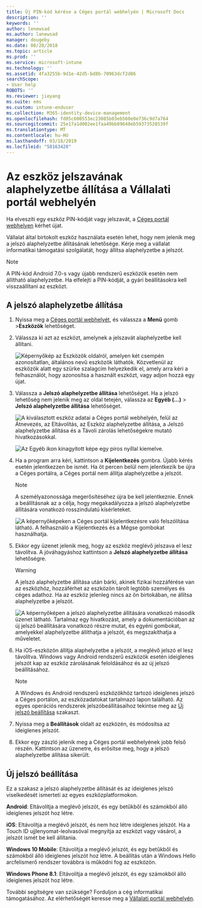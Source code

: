 ```yaml
---
title: Új PIN-kód kérése a Céges portál webhelyén | Microsoft Docs
description: ''
keywords: ''
author: lenewsad
ms.author: lanewsad
manager: dougeby
ms.date: 08/28/2018
ms.topic: article
ms.prod: ''
ms.service: microsoft-intune
ms.technology: ''
ms.assetid: 4fa3255b-9d1e-42d5-bd8b-70963dcf2d86
searchScope:
- User help
ROBOTS: ''
ms.reviewer: jieyang
ms.suite: ems
ms.custom: intune-enduser
ms.collection: M365-identity-device-management
ms.openlocfilehash: fd05c600553ec23085b03eb560e0e736c9d7a764
ms.sourcegitcommit: 25e17a1d002ee1faa49bb89648eb59373528539f
ms.translationtype: MT
ms.contentlocale: hu-HU
ms.lasthandoff: 03/18/2019
ms.locfileid: "58163428"
---
```

# <a name="how-to-reset-your-device-passcode-from-the-company-portal-website"></a>Az eszköz jelszavának alaphelyzetbe állítása a Vállalati portál webhelyén

Ha elveszíti egy eszköz PIN-kódját vagy jelszavát, a [Céges portál webhelyen](https://portal.manage.microsoft.com) kérhet újat.  

Vállalat által birtokolt eszköz használata esetén lehet, hogy nem jelenik meg a jelszó alaphelyzetbe állításának lehetősége. Kérje meg a vállalat informatikai támogatási szolgálatát, hogy állítsa alaphelyzetbe a jelszót.

   > [!NOTE]
   > A PIN-kód Android 7.0-s vagy újabb rendszerű eszközök esetén nem állítható alaphelyzetbe. Ha elfelejti a PIN-kódját, a gyári beállításokra kell visszaállítani az eszközt. 

## <a name="reset-your-passcode"></a>A jelszó alaphelyzetbe állítása

1.  Nyissa meg a [Céges portál webhelyét](https://portal.manage.microsoft.com), és válassza a __Menü__ gomb >__Eszközök__ lehetőséget.  

2. Válassza ki azt az eszközt, amelynek a jelszavát alaphelyzetbe kell állítani.  

    ![Képernyőkép az Eszközök oldalról, amelyen két csempén azonosítatlan, általános nevű eszközök láthatók. Közvetlenül az eszközök alatt egy szürke szalagcím helyezkedik el, amely arra kéri a felhasználót, hogy azonosítsa a használt eszközt, vagy adjon hozzá egy újat.](./media/rename-reset-device-step2-1808.png) 

3. Válassza a **Jelszó alaphelyzetbe állítása** lehetőséget. Ha a jelszó lehetőség nem jelenik meg az oldal tetején, válassza az **Egyéb (…)** > **Jelszó alaphelyzetbe állítása** lehetőséget.   

   ![A kiválasztott eszköz adatai a Céges portál webhelyén, felül az Átnevezés, az Eltávolítás, az Eszköz alaphelyzetbe állítása, a Jelszó alaphelyzetbe állítása és a Távoli zárolás lehetőségekre mutató hivatkozásokkal. ](./media/rename-reset-device-1808.png)   

    ![Az Egyéb ikon kinagyított képe egy piros nyíllal kiemelve.](./media/rename-reset-device-step3-more-1808.png)  

4. Ha a program arra kéri, kattintson a **Kijelentkezés** gombra. Újabb kérés esetén jelentkezzen be ismét. Ha öt percen belül nem jelentkezik be újra a Céges portálra, a Céges portál nem állítja alaphelyzetbe a jelszót.  

   > [!NOTE]
   > A személyazonossága megerősítéséhez újra be kell jelentkeznie. Ennek a beállításnak az a célja, hogy megakadályozza a jelszó alaphelyzetbe állítására vonatkozó rosszindulatú kísérleteket.

   ![A képernyőképeken a Céges portál kijelentkezésre való felszólítása látható. A felhasználó a Kijelentkezés és a Mégse gombokat használhatja.](./media/iwp-reset-passcode-popup-1808.png)

5. Ekkor egy üzenet jelenik meg, hogy az eszköz meglévő jelszava el lesz távolítva. A jóváhagyáshoz kattintson a **Jelszó alaphelyzetbe állítása** lehetőségre.  
    > [!WARNING]
    > A jelszó alaphelyzetbe állítása után bárki, akinek fizikai hozzáférése van az eszközhöz, hozzáférhet az eszközön tárolt legtöbb személyes és céges adathoz. Ha az eszköz jelenleg nincs az ön birtokában, ne állítsa alaphelyzetbe a jelszót.  

   ![A képernyőképen a jelszó alaphelyzetbe állítására vonatkozó második üzenet látható. Tartalmaz egy hivatkozást, amely a dokumentációban az új jelszó beállítására vonatkozó részre mutat, és egyéni gombokat, amelyekkel alaphelyzetbe állíthatja a jelszót, és megszakíthatja a műveletet.](./media/iwp-reset-passcode-popup2-1808.png) 

6. Ha iOS-eszközön állítja alaphelyzetbe a jelszót, a meglévő jelszó el lesz távolítva. Windows vagy Android rendszerű eszközök esetén ideiglenes jelszót kap az eszköz zárolásának feloldásához és az új jelszó beállításához. 

   > [!NOTE]
   > A Windows és Android rendszerű eszközökhöz tartozó ideiglenes jelszó a Céges portálon, az eszközadatokat tartalmazó lapon található. Az egyes operációs rendszerek jelszóbeállításaihoz tekintse meg az [Új jelszó beállítása](reset-your-passcode-cpwebsite.md#set-up-a-new-passcode) szakaszt.  
   
7. Nyissa meg a **Beállítások** oldalt az eszközén, és módosítsa az ideiglenes jelszót. 

8. Ekkor egy zászló jelenik meg a Céges portál webhelyének jobb felső részén. Kattintson az üzenetre, és erősítse meg, hogy a jelszó alaphelyzetbe állítása sikerült.  

## <a name="set-up-a-new-passcode"></a>Új jelszó beállítása  

Ez a szakasz a jelszó alaphelyzetbe állítását és az ideiglenes jelszó viselkedését ismerteti az egyes eszközplatformokon.  

**Android**: Eltávolítja a meglévő jelszót, és egy betűkből és számokból álló ideiglenes jelszót hoz létre.

**iOS**: Eltávolítja a meglévő jelszót, és nem hoz létre ideiglenes jelszót. Ha a Touch ID ujjlenyomat-leolvasóval megnyitja az eszközt vagy vásárol, a jelszót ismét be kell állítania.  

**Windows 10 Mobile**: Eltávolítja a meglévő jelszót, és egy betűkből és számokból álló ideiglenes jelszót hoz létre. A beállítás után a Windows Hello arcfelismerő rendszer továbbra is működni fog az eszközön.
    
**Windows Phone 8.1**: Eltávolítja a meglévő jelszót, és egy számokból álló ideiglenes jelszót hoz létre.  

További segítségre van szüksége? Forduljon a cég informatikai támogatásához. Az elérhetőségét keresse meg a [Vállalati portál webhelyén](https://go.microsoft.com/fwlink/?linkid=2010980).  
